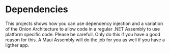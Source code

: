 # Dependencies
This projects shows how you can use dependency injection and a variation of the Onion Architecture to allow code in a regular .NET Assembly to use platform specific code. Please be carefull. Only do this if you have a good reason for this. A Maui Assembly will do the job for you as well if you have a ligther app.